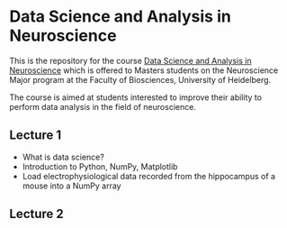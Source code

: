 # Data Science and Analysis in Neuroscience

This is the repository for the course [Data Science and Analysis in Neuroscience]() which is offered to Masters students on the Neuroscience Major program at the  Faculty of Biosciences, University of Heidelberg.


The course is aimed at students interested to improve their ability to perform data analysis in the field of neuroscience. 


## Lecture 1

* What is data science?
* Introduction to Python, NumPy, Matplotlib
* Load electrophysiological data recorded from the hippocampus of a mouse into a NumPy array


## Lecture 2

